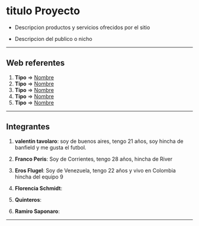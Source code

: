 # titulo Proyecto

- Descripcion productos y servicios ofrecidos por el sitio

- Descripcion del publico o nicho

---

## Web referentes

1. **Tipo** => [Nombre](URI)
2. **Tipo** => [Nombre](URI)
3. **Tipo** => [Nombre](URI)
4. **Tipo** => [Nombre](URI)
5. **Tipo** => [Nombre](URI)

---

## Integrantes

1. **valentin tavolaro**: soy de buenos aires, tengo 21 años, soy hincha de banfield y me gusta el futbol.

2. **Franco Peris**: Soy de Corrientes, tengo 28 años, hincha de River

3. **Eros Flugel**: Soy de Venezuela, tengo 22 años y vivo en Colombia hincha del equipo 9

4. **Florencia Schmidt**:

5. **Quinteros**:

6. **Ramiro Saponaro**:

---
